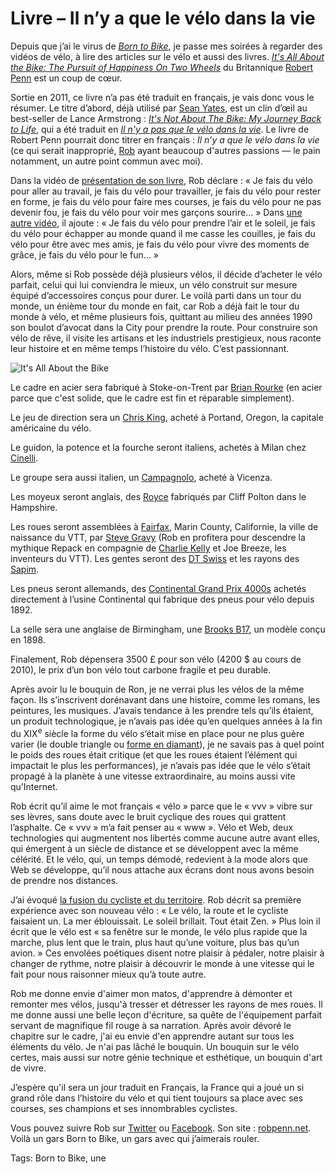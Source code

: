 # Livre &#8211; Il n’y a que le vélo dans la vie

Depuis que j’ai le virus de [*Born to Bike*](https://tcrouzet.com/borntobike/), je passe mes soirées à regarder des vidéos de vélo, à lire des articles sur le vélo et aussi des livres. [*It's All About the Bike: The Pursuit of Happiness On Two Wheels*](https://www.amazon.fr/Its-All-About-Bike-Happiness/dp/0141043792/) du Britannique [Robert Penn](https://robpenn.net/) est un coup de cœur.

Sortie en 2011, ce livre n’a pas été traduit en français, je vais donc vous le résumer. Le titre d’abord, déjà utilisé par [Sean Yates](https://www.amazon.fr/Sean-Yates-About-Bike-Autobiography-ebook/dp/B00CQ1D260/), est un clin d’œil au best-seller de Lance Armstrong : [*It's Not About The Bike: My Journey Back to Life*](https://www.amazon.fr/Its-Not-About-Bike-Journey/dp/0224060872/), qui a été traduit en [*Il n'y a pas que le vélo dans la vie*](https://www.amazon.fr/pas-que-v%C3%A9lo-dans-vie/dp/2226115722/). Le livre de Robert Penn pourrait donc titrer en français : *Il n’y a que le vélo dans la vie* (ce qui serait inapproprié, [Rob](https://en.wikipedia.org/wiki/Rob_Penn) ayant beaucoup d'autres passions — le pain notamment, un autre point commun avec moi).

Dans la vidéo de [présentation de son livre](https://www.youtube.com/embed/qo2EodFXJPg), Rob déclare : « Je fais du vélo pour aller au travail, je fais du vélo pour travailler, je fais du vélo pour rester en forme, je fais du vélo pour faire mes courses, je fais du vélo pour ne pas devenir fou, je fais du vélo pour voir mes garçons sourire… » Dans [une autre vidéo](https://www.youtube.com/watch?v=mQ7Q8NNg_Io&t=1290s), il ajoute : « Je fais du vélo pour prendre l’air et le soleil, je fais du vélo pour échapper au monde quand il me casse les couilles, je fais du vélo pour être avec mes amis, je fais du vélo pour vivre des moments de grâce, je fais du vélo pour le fun… »

Alors, même si Rob possède déjà plusieurs vélos, il décide d’acheter le vélo parfait, celui qui lui conviendra le mieux, un vélo construit sur mesure équipé d’accessoires conçus pour durer. Le voilà parti dans un tour du monde, un énième tour du monde en fait, car Rob a déjà fait le tour du monde à vélo, et même plusieurs fois, quittant au milieu des années 1990 son boulot d’avocat dans la City pour prendre la route. Pour construire son vélo de rêve, il visite les artisans et les industriels prestigieux, nous raconte leur histoire et en même temps l’histoire du vélo. C’est passionnant.

![It's All About the Bike](https://tcrouzet.com/images_tc/2018/12/banner_about-the-bike.jpg)

Le cadre en acier sera fabriqué à Stoke-on-Trent par [Brian Rourke](https://www.rourke.biz/) (en acier parce que c'est solide, que le cadre est fin et réparable simplement).

Le jeu de direction sera un [Chris King](https://chrisking.com/collections/chris-king-headsets), acheté à Portand, Oregon, la capitale américaine du vélo.

Le guidon, la potence et la fourche seront italiens, achetés à Milan chez [Cinelli](http://cinelli.it/en/).

Le groupe sera aussi italien, un [Campagnolo](https://www.campagnolo.com/WW/fr), acheté à Vicenza.

Les moyeux seront anglais, des [Royce](http://www.royceuk.co.uk/Hubs/) fabriqués par Cliff Polton dans le Hampshire.

Les roues seront assemblées à [Fairfax](https://en.wikipedia.org/wiki/Fairfax,_California), Marin County, Californie, la ville de naissance du VTT, par [Steve Gravy](https://www.yelp.com/biz/gravywheels-fort-bragg) (Rob en profitera pour descendre la mythique Repack en compagnie de [Charlie Kelly](http://sonic.net/~ckelly/Seekay/index.htm) et Joe Breeze, les inventeurs du VTT). Les gentes seront des [DT Swiss](https://www.dtswiss.com/fr/) et les rayons des [Sapim](https://www.sapim.be/).

Les pneus seront allemands, des [Continental Grand Prix 4000s](https://www.continental-tires.com/bicycle/tires/race-tires/grand-prix-4000-s2) achetés directement à l’usine Continental qui fabrique des pneus pour vélo depuis 1892.

La selle sera une anglaise de Birmingham, une [Brooks B17](https://www.brooksengland.com/en_us/b17-special-titanium-3.html), un modèle conçu en 1898.

Finalement, Rob dépensera 3500 £ pour son vélo (4200 $ au cours de 2010), le prix d’un bon vélo tout carbone fragile et peu durable.

Après avoir lu le bouquin de Ron, je ne verrai plus les vélos de la même façon. Ils s’inscrivent dorénavant dans une histoire, comme les romans, les peintures, les musiques. J’avais tendance à les prendre tels qu’ils étaient, un produit technologique, je n’avais pas idée qu’en quelques années à la fin du XIX<sup>e</sup> siècle la forme du vélo s’était mise en place pour ne plus guère varier (le double triangle ou [forme en diamant](https://fr.wikipedia.org/wiki/Cadre_de_bicyclette)), je ne savais pas à quel point le poids des roues était critique (et que les roues étaient l’élément qui impactait le plus les performances), je n’avais pas idée que le vélo s’était propagé à la planète à une vitesse extraordinaire, au moins aussi vite qu’Internet.

Rob écrit qu’il aime le mot français « vélo » parce que le « vvv » vibre sur ses lèvres, sans doute avec le bruit cyclique des roues qui grattent l’asphalte. Ce « vvv » m’a fait penser au « www ». Vélo et Web, deux technologies qui augmentent nos libertés comme aucune autre avant elles, qui émergent à un siècle de distance et se développent avec la même célérité. Et le vélo, qui, un temps démodé, redevient à la mode alors que Web se développe, qu’il nous attache aux écrans dont nous avons besoin de prendre nos distances.

J’ai évoqué [la fusion du cycliste et du territoire](https://tcrouzet.com/2018/12/10/etre-territoire/). Rob décrit sa première expérience avec son nouveau vélo : « Le vélo, la route et le cycliste faisaient un. La mer éblouissait. Le soleil brillait. Tout était Zen. » Plus loin il écrit que le vélo est « sa fenêtre sur le monde, le vélo plus rapide que la marche, plus lent que le train, plus haut qu’une voiture, plus bas qu’un avion. » Ces envolées poétiques disent notre plaisir à pédaler, notre plaisir à changer de rythme, notre plaisir à découvrir le monde à une vitesse qui le fait pour nous raisonner mieux qu’à toute autre.

Rob me donne envie d'aimer mon matos, d'apprendre à démonter et remonter mes vélos, jusqu'à tresser et détresser les rayons de mes roues. Il me donne aussi une belle leçon d'écriture, sa quête de l'équipement parfait servant de magnifique fil rouge à sa narration. Après avoir dévoré le chapitre sur le cadre, j'ai eu envie d'en apprendre autant sur tous les éléments du vélo. Je n'ai pas lâché le bouquin. Un bouquin sur le vélo certes, mais aussi sur notre génie technique et esthétique, un bouquin d'art de vivre.

J’espère qu'il sera un jour traduit en Français, la France qui a joué un si grand rôle dans l’histoire du vélo et qui tient toujours sa place avec ses courses, ses champions et ses innombrables cyclistes.

Vous pouvez suivre Rob sur [Twitter](https://twitter.com/lateraltruth) ou [Facebook](https://www.facebook.com/robert.penn.7549). Son site : [robpenn.net](https://robpenn.net/). Voilà un gars Born to Bike, un gars avec qui j’aimerais rouler.

Tags: Born to Bike, une